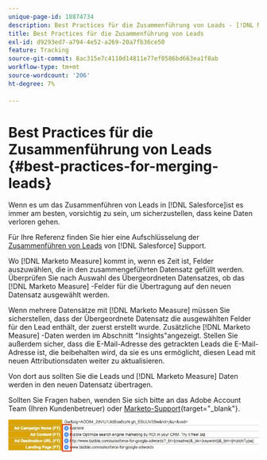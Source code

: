 ```yaml
---
unique-page-id: 18874734
description: Best Practices für die Zusammenführung von Leads - [!DNL Marketo Measure] - Produktdokumentation
title: Best Practices für die Zusammenführung von Leads
exl-id: d9293ed7-a794-4e52-a269-20a7fb36ce50
feature: Tracking
source-git-commit: 8ac315e7c4110d14811e77ef0586bd663ea1f8ab
workflow-type: tm+mt
source-wordcount: '206'
ht-degree: 7%

---
```


# Best Practices für die Zusammenführung von Leads {#best-practices-for-merging-leads}

Wenn es um das Zusammenführen von Leads in [!DNL Salesforce]ist es immer am besten, vorsichtig zu sein, um sicherzustellen, dass keine Daten verloren gehen.

Für Ihre Referenz finden Sie hier eine Aufschlüsselung der [Zusammenführen von Leads](https://help.salesforce.com/HTViewHelpDoc?id=leads_merge.htm&amp;language=en_US) von [!DNL Salesforce] Support.

Wo [!DNL Marketo Measure] kommt in, wenn es Zeit ist, Felder auszuwählen, die in den zusammengeführten Datensatz gefüllt werden. Überprüfen Sie nach Auswahl des Übergeordneten Datensatzes, ob das [!DNL Marketo Measure] -Felder für die Übertragung auf den neuen Datensatz ausgewählt werden.

Wenn mehrere Datensätze mit [!DNL Marketo Measure] müssen Sie sicherstellen, dass der Übergeordnete Datensatz die ausgewählten Felder für den Lead enthält, der zuerst erstellt wurde. Zusätzliche [!DNL Marketo Measure] -Daten werden im Abschnitt &quot;Insights&quot;angezeigt. Stellen Sie außerdem sicher, dass die E-Mail-Adresse des getrackten Leads die E-Mail-Adresse ist, die beibehalten wird, da sie es uns ermöglicht, diesen Lead mit neuen Attributionsdaten weiter zu aktualisieren.

Von dort aus sollten Sie die Leads und [!DNL Marketo Measure] Daten werden in den neuen Datensatz übertragen.

Sollten Sie Fragen haben, wenden Sie sich bitte an das Adobe Account Team (Ihren Kundenbetreuer) oder [Marketo-Support](https://nation.marketo.com/t5/support/ct-p/Support){target="_blank"}.

![](assets/1.jpg)
